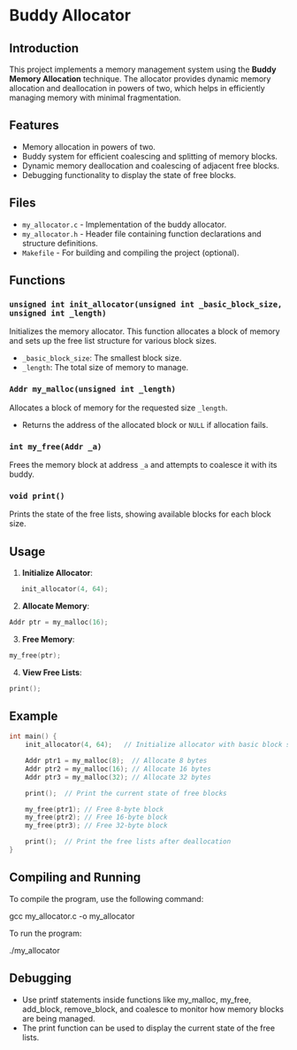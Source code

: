 # Buddy Allocator

## Introduction

This project implements a memory management system using the **Buddy Memory Allocation** technique. The allocator provides dynamic memory allocation and deallocation in powers of two, which helps in efficiently managing memory with minimal fragmentation.

## Features

- Memory allocation in powers of two.
- Buddy system for efficient coalescing and splitting of memory blocks.
- Dynamic memory deallocation and coalescing of adjacent free blocks.
- Debugging functionality to display the state of free blocks.

## Files

- `my_allocator.c` - Implementation of the buddy allocator.
- `my_allocator.h` - Header file containing function declarations and structure definitions.
- `Makefile` - For building and compiling the project (optional).

## Functions

### `unsigned int init_allocator(unsigned int _basic_block_size, unsigned int _length)`
Initializes the memory allocator. This function allocates a block of memory and sets up the free list structure for various block sizes.

- `_basic_block_size`: The smallest block size.
- `_length`: The total size of memory to manage.

### `Addr my_malloc(unsigned int _length)`
Allocates a block of memory for the requested size `_length`.

- Returns the address of the allocated block or `NULL` if allocation fails.

### `int my_free(Addr _a)`
Frees the memory block at address `_a` and attempts to coalesce it with its buddy.

### `void print()`
Prints the state of the free lists, showing available blocks for each block size.

## Usage

1. **Initialize Allocator**:
```c
   init_allocator(4, 64);
```
2.  **Allocate Memory**:
```c
Addr ptr = my_malloc(16);
```
3. **Free Memory**:
```c
my_free(ptr);
```
4. **View Free Lists**:
```c
print();
```

## Example
```c
int main() {
    init_allocator(4, 64);   // Initialize allocator with basic block size 4 and total memory 64

    Addr ptr1 = my_malloc(8);  // Allocate 8 bytes
    Addr ptr2 = my_malloc(16); // Allocate 16 bytes
    Addr ptr3 = my_malloc(32); // Allocate 32 bytes

    print();  // Print the current state of free blocks

    my_free(ptr1); // Free 8-byte block
    my_free(ptr2); // Free 16-byte block
    my_free(ptr3); // Free 32-byte block

    print();  // Print the free lists after deallocation
}
```

## Compiling and Running

To compile the program, use the following command:

gcc my_allocator.c -o my_allocator

To run the program:

./my_allocator

## Debugging

- Use printf statements inside functions like my_malloc, my_free, add_block, remove_block, and coalesce to monitor how memory blocks are being managed.
- The print function can be used to display the current state of the free lists.
